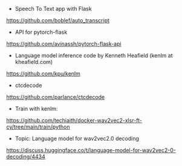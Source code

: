 - Speech To Text app with Flask

https://github.com/boblef/auto_transcript   

- API for pytorch-flask

https://github.com/avinassh/pytorch-flask-api 

- Language model inference code by Kenneth Heafield (kenlm at kheafield.com)

https://github.com/kpu/kenlm 

- ctcdecode

https://github.com/parlance/ctcdecode

- Train with kenlm:

https://github.com/techiaith/docker-wav2vec2-xlsr-ft-cy/tree/main/train/python

- Topic: Language model for wav2vec2.0 decoding

https://discuss.huggingface.co/t/language-model-for-wav2vec2-0-decoding/4434
